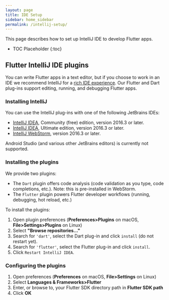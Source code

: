 ```yaml
---
layout: page
title: IDE Setup
sidebar: home_sidebar
permalink: /intellij-setup/
---
```


This page describes how to set up IntelliJ IDE to develop Flutter apps.

* TOC Placeholder
{:toc}

## Flutter IntelliJ IDE plugins

You can write Flutter apps in a text editor, but if you choose to work in an IDE we recommend 
IntelliJ for a [rich IDE experience](/intellij-ide/). Our Flutter and Dart plug-ins support 
editing, running, and debugging Flutter apps.

### Installing IntelliJ

You can use the IntelliJ plug-ins with one of the following JetBrains IDEs:

  * [IntelliJ IDEA](https://www.jetbrains.com/idea/download/), Community (free) edition, version 2016.3 or later.
  * [IntelliJ IDEA](https://www.jetbrains.com/idea/download/), Ultimate edition, version 2016.3 or later.
  * [IntelliJ WebStorm](https://www.jetbrains.com/webstorm/download/), version 2016.3 or later.

Android Studio (and various other JetBrains editors) is currently not supported.

### Installing the plugins

We provide two plugins:

  * The `Dart` plugin offers code analysis (code validation as you type, code completions, etc.). Note: this is pre-installed in WebStorm.
  * The `Flutter` plugin powers Flutter developer workflows (running, debugging, hot reload, etc.)

To install the plugins:

1. Open plugin preferences (**Preferences>Plugins** on macOS, **File>Settings>Plugins** on Linux)
1. Select **"Browse repositories…"**
1. Search for `'dart'`, select the Dart plug-in and click `install` (do not restart yet).
1. Search for `'flutter'`,  select the Flutter plug-in and click `install`. 
1. Click `Restart IntelliJ IDEA`.

### Configuring the plugins

1. Open preferences (**Preferences** on macOS, **File>Settings** on Linux)
1. Select **Languages & Frameworks>Flutter**
1. Enter, or browse to, your Flutter SDK directory path in **Flutter SDK path**
1. Click **OK**
